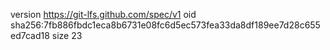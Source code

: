 version https://git-lfs.github.com/spec/v1
oid sha256:7fb886fbdc1eca8b6731e08fc6d5ec573fea33da8df189ee7d28c655ed7cad18
size 23
